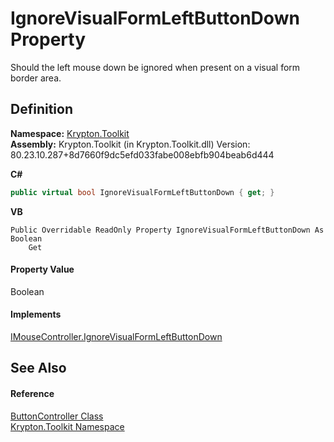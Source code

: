 # IgnoreVisualFormLeftButtonDown Property


Should the left mouse down be ignored when present on a visual form border area.



## Definition
**Namespace:** <a href="79d2eac2-21f4-54ff-7552-b20c33c30600.md">Krypton.Toolkit</a>  
**Assembly:** Krypton.Toolkit (in Krypton.Toolkit.dll) Version: 80.23.10.287+8d7660f9dc5efd033fabe008ebfb904beab6d444

**C#**
``` C#
public virtual bool IgnoreVisualFormLeftButtonDown { get; }
```
**VB**
``` VB
Public Overridable ReadOnly Property IgnoreVisualFormLeftButtonDown As Boolean
	Get
```



#### Property Value
Boolean

#### Implements
<a href="238bde6a-fe7b-e645-9af0-02a39501cc75.md">IMouseController.IgnoreVisualFormLeftButtonDown</a>  


## See Also


#### Reference
<a href="4d28eeb6-138d-ce68-aa40-c46ceb66b365.md">ButtonController Class</a>  
<a href="79d2eac2-21f4-54ff-7552-b20c33c30600.md">Krypton.Toolkit Namespace</a>  
